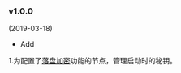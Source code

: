 ### v1.0.0

(2019-03-18)

* Add 

1.为配置了[落盘加密](https://fisco-bcos-documentation.readthedocs.io/zh_CN/release-2.0/docs/design/features/storage_security.html)功能的节点，管理启动时的秘钥。